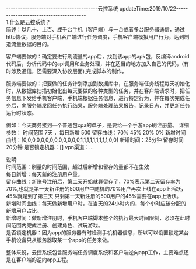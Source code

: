 ---------------------------------------云控系统 updateTime:2019/10/22---------------------------------------  
1.什么是云控系统？    
简述：以几十、上百、成千台手机（客户端）与一台或者多台服务器通信，通过http协议，服务端对手机客户端进行任务调度，手机客户端模拟用户行为，达到制造流量数据的目的。

客户端要做的：确定要进行刷流量的app后，找到该app的apk包，反编译android代码后，分析代码中的api调用和业务处理，并在适当的地方加入自己的代码，(有时涉及通信，还需要深入协议层面),完成脚本的制作，

服务端要做的：把要做的任务计划添加到数据库中，在服务端任务线程每天初始化时，从数据库扫描初始化出每天要做的各种类型的任务，并在客户端请求时，把任务信息下发给手机客户端，手机端根据任务信息，进行特定行为，并在每次完成任务后，向服务端发回任务执行结果，服务端处理结果报告，记录日志，并更新任务运行时状态。

例如：今天商务接到一个普通包cpa的单子，是要给一个手游app刷注册量。
详细参数：
时间范围 7天 ，每日新增 500  留存曲线：70% 45% 20% 0%  新增时间曲线：[0,0,0,0,0,0,0,0,0,0,0,0,0,1,1,1,1,1,1,1,1,1,0,0] 新增时间：25分钟 留存时间 20分钟 是否锁定机器：[]  vpn渠道：...

说明:    
时间范围：刷量的时间范围，超过后新增和留存的量都不在生效    
每日新增：每天新的注册用户量。  
留存曲线：新账号注册后，第二天开始就算留存了，70%表示第二天留存率为70%,也就是第一天新注册的500用户中随机的70%用户再次上线在app上活跃，45%就是到了第三天            只剩第一天新注册的500用户的45%需要在app上活跃。  
新增时间曲线：每天做新增用户时，在当天的24小时内的，每个小时应该分配的新增用户占比。  
新增时间：做新增注册时，手机客户端脚本整个的执行最大时间限制，必须在此时间范围内完成注册、创建角色、试玩游戏。  
是否锁定机器：因为app的服务器有时检测手机机器信息，所以可以设置锁定某台手机设备只从服务器取某一个app的任务来做。  

整体来说，云控系统包含服务端任务调度系统和客户端逆向app工作，主要难点还是在客户端的逆向app工程。
